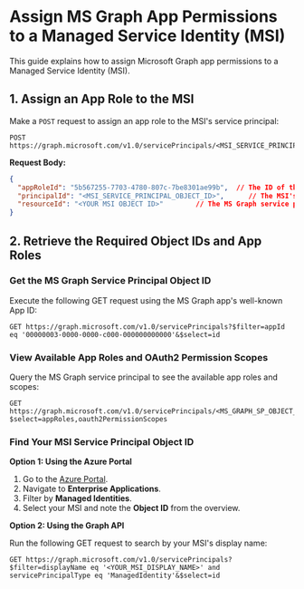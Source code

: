 # Assign MS Graph App Permissions to a Managed Service Identity (MSI)

This guide explains how to assign Microsoft Graph app permissions to a Managed Service Identity (MSI).

## 1. Assign an App Role to the MSI

Make a `POST` request to assign an app role to the MSI's service principal:

~~~http
POST https://graph.microsoft.com/v1.0/servicePrincipals/<MSI_SERVICE_PRINCIPAL_OBJECT_ID>/appRoleAssignments
~~~

**Request Body:**

~~~json
{
  "appRoleId": "5b567255-7703-4780-807c-7be8301ae99b",  // The ID of the App Role you want to assign
  "principalId": "<MSI_SERVICE_PRINCIPAL_OBJECT_ID>",      // The MSI's service principal object ID
  "resourceId": "<YOUR MSI OBJECT ID>"        // The MS Graph service principal object ID
}
~~~

## 2. Retrieve the Required Object IDs and App Roles

### Get the MS Graph Service Principal Object ID

Execute the following GET request using the MS Graph app's well-known App ID:

~~~http
GET https://graph.microsoft.com/v1.0/servicePrincipals?$filter=appId eq '00000003-0000-0000-c000-000000000000'&$select=id
~~~

### View Available App Roles and OAuth2 Permission Scopes

Query the MS Graph service principal to see the available app roles and scopes:

~~~http
GET https://graph.microsoft.com/v1.0/servicePrincipals/<MS_GRAPH_SP_OBJECT_ID>?$select=appRoles,oauth2PermissionScopes
~~~

### Find Your MSI Service Principal Object ID

**Option 1: Using the Azure Portal**

1. Go to the [Azure Portal](https://portal.azure.com).
2. Navigate to **Enterprise Applications**.
3. Filter by **Managed Identities**.
4. Select your MSI and note the **Object ID** from the overview.

**Option 2: Using the Graph API**

Run the following GET request to search by your MSI's display name:

~~~http
GET https://graph.microsoft.com/v1.0/servicePrincipals?$filter=displayName eq '<YOUR_MSI_DISPLAY_NAME>' and servicePrincipalType eq 'ManagedIdentity'&$select=id
~~~
